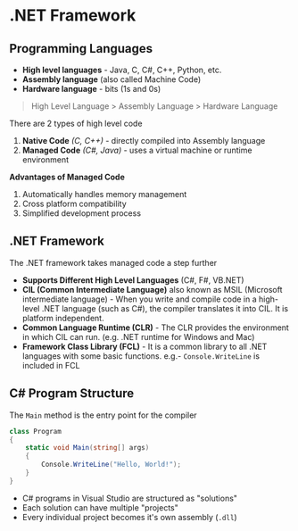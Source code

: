 # .NET Framework

## Programming Languages

* **High level languages** - Java, C, C#, C++, Python, etc.
* **Assembly language** (also called Machine Code)
* **Hardware language** - bits (1s and 0s)

> High Level Language > Assembly Language > Hardware Language

There are 2 types of high level code
1. **Native Code** *(C, C++)* - directly compiled into Assembly language
2. **Managed Code** *(C#, Java)* - uses a virtual machine or runtime environment

**Advantages of Managed Code**
1. Automatically handles memory management
2. Cross platform compatibility
3. Simplified development process

## .NET Framework

The .NET framework takes managed code a step further

* **Supports Different High Level Languages** (C#, F#, VB.NET)
* **CIL (Common Intermediate Language)** also known as MSIL (Microsoft intermediate language) - When you write and compile code in a high-level .NET language (such as C#), the compiler translates it into CIL. It is platform independent.
* **Common Language Runtime (CLR)** - The CLR provides the environment in which CIL can run. (e.g. .NET runtime for Windows and Mac)
* **Framework Class Library (FCL)** - It is a common library to all .NET languages with some basic functions. e.g.- `Console.WriteLine` is included in FCL

## C# Program Structure
The `Main` method is the entry point for the compiler


```c#
class Program
{
    static void Main(string[] args)
    {
        Console.WriteLine("Hello, World!");
    }
}
```
* C# programs in Visual Studio are structured as "solutions"
* Each solution can have multiple "projects"
* Every individual project becomes it's own assembly (`.dll`)